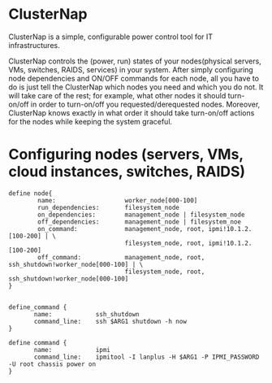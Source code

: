 ClusterNap
==========

ClusterNap is a simple, configurable power control tool for IT infrastructures. 

ClusterNap controls the (power, run) states of your nodes(physical servers, VMs, switches, RAIDS, services) in your system. 
After simply configuring node dependencies and ON/OFF commands for each node, all you have to do is just tell the ClusterNap which nodes you need and which you do not. It will take care of the rest; for example, what other nodes it should turn-on/off in order to turn-on/off you requested/derequested nodes. Moreover, ClusterNap knows exactly in what order it should take turn-on/off actions for the nodes while keeping the system graceful. 


Configuring nodes (servers, VMs, cloud instances, switches, RAIDS)
==================================================================

```
define node{
        name:                   worker_node[000-100]
        run_dependencies:       filesystem_node
        on_dependencies:        management_node | filesystem_node
        off_dependencies:       management_node | filesystem_noe
        on_command:             management_node, root, ipmi!10.1.2.[100-200] | \
                                filesystem_node, root, ipmi!10.1.2.[100-200]
        off_command:            management_node, root, ssh_shutdown!worker_node[000-100] | \
                                filesystem_node, root, ssh_shutdown!worker_node[000-100]
}


define_command {
       name:            ssh_shutdown
       command_line:    ssh $ARG1 shutdown -h now
}

define command {
       name:            ipmi
       command_line:    ipmitool -I lanplus -H $ARG1 -P IPMI_PASSWORD -U root chassis power on
}

```
